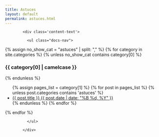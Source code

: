 ```yaml
---
title: Astuces
layout: default
permalink: astuces.html
---
```


<div id="main" class='content'>

            <div class='content-text'>

<!--
  Liste des posts, trié par ordre alphabétique
-->

              <ul class="docs-nav">
{% assign no_show_cat = "astuces" | split: "," %} <!--assign astuces to no_show_cat-->
{% for category in site.categories %}
  {% unless no_show_cat contains category[0] %} <!--la liste no_show_cat est cachée-->
  <h3 id="{{ category[0] | downcase | url_escape | strip | replace: ' ', '-' }}">{{ category[0] | camelcase }}</h3>
  {% endunless %} <!--fin de la fonction unless-->
<ul>
{% assign pages_list = category[1] %}
{% for post in pages_list %}
{% unless post.categories contains 'astuces' %} <!-- Retire les liens des post astuces -->
  <li><a href="{{ site.url }}{{ post.url }}">{{ post.title }} <time datetime="{{ post.date | date_to_xmlschema }}" itemprop="datePublished">{{ post.date | date: "%B %d, %Y" }}</time></a></li>
{% endunless %} <!--fin de la fonction unless-->
{% endfor %}
</ul>
{% endfor %}

              </ul>

            </div>

</div>    